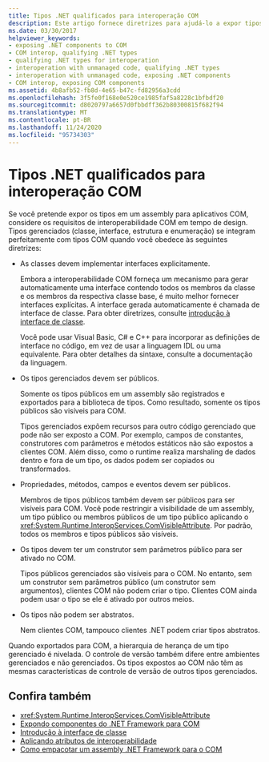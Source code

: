 ```yaml
---
title: Tipos .NET qualificados para interoperação COM
description: Este artigo fornece diretrizes para ajudá-lo a expor tipos em um assembly .NET para aplicativos COM para interoperabilidade COM.
ms.date: 03/30/2017
helpviewer_keywords:
- exposing .NET components to COM
- COM interop, qualifying .NET types
- qualifying .NET types for interoperation
- interoperation with unmanaged code, qualifying .NET types
- interoperation with unmanaged code, exposing .NET components
- COM interop, exposing COM components
ms.assetid: 4b8afb52-fb8d-4e65-b47c-fd82956a3cdd
ms.openlocfilehash: 3f5fe0f168e0e520ce1985faf5a8228c1bfbdf20
ms.sourcegitcommit: d8020797a6657d0fbbdff362b80300815f682f94
ms.translationtype: MT
ms.contentlocale: pt-BR
ms.lasthandoff: 11/24/2020
ms.locfileid: "95734303"
---
```

# <a name="qualifying-net-types-for-com-interoperation"></a>Tipos .NET qualificados para interoperação COM

Se você pretende expor os tipos em um assembly para aplicativos COM, considere os requisitos de interoperabilidade COM em tempo de design. Tipos gerenciados (classe, interface, estrutura e enumeração) se integram perfeitamente com tipos COM quando você obedece às seguintes diretrizes:  
  
- As classes devem implementar interfaces explicitamente.  
  
     Embora a interoperabilidade COM forneça um mecanismo para gerar automaticamente uma interface contendo todos os membros da classe e os membros da respectiva classe base, é muito melhor fornecer interfaces explícitas. A interface gerada automaticamente é chamada de interface de classe. Para obter diretrizes, consulte [introdução à interface de classe](com-callable-wrapper.md#introducing-the-class-interface).  
  
     Você pode usar Visual Basic, C# e C++ para incorporar as definições de interface no código, em vez de usar a linguagem IDL ou uma equivalente. Para obter detalhes da sintaxe, consulte a documentação da linguagem.  
  
- Os tipos gerenciados devem ser públicos.  
  
     Somente os tipos públicos em um assembly são registrados e exportados para a biblioteca de tipos. Como resultado, somente os tipos públicos são visíveis para COM.  
  
     Tipos gerenciados expõem recursos para outro código gerenciado que pode não ser exposto a COM. Por exemplo, campos de constantes, construtores com parâmetros e métodos estáticos não são expostos a clientes COM. Além disso, como o runtime realiza marshaling de dados dentro e fora de um tipo, os dados podem ser copiados ou transformados.  
  
- Propriedades, métodos, campos e eventos devem ser públicos.  
  
     Membros de tipos públicos também devem ser públicos para ser visíveis para COM. Você pode restringir a visibilidade de um assembly, um tipo público ou membros públicos de um tipo público aplicando o <xref:System.Runtime.InteropServices.ComVisibleAttribute>. Por padrão, todos os membros e tipos públicos são visíveis.  
  
- Os tipos devem ter um construtor sem parâmetros público para ser ativado no COM.  
  
     Tipos públicos gerenciados são visíveis para o COM. No entanto, sem um construtor sem parâmetros público (um construtor sem argumentos), clientes COM não podem criar o tipo. Clientes COM ainda podem usar o tipo se ele é ativado por outros meios.  
  
- Os tipos não podem ser abstratos.  
  
     Nem clientes COM, tampouco clientes .NET podem criar tipos abstratos.  
  
 Quando exportados para COM, a hierarquia de herança de um tipo gerenciado é nivelada. O controle de versão também difere entre ambientes gerenciados e não gerenciados. Os tipos expostos ao COM não têm as mesmas características de controle de versão de outros tipos gerenciados.  
  
## <a name="see-also"></a>Confira também

- <xref:System.Runtime.InteropServices.ComVisibleAttribute>
- [Expondo componentes do .NET Framework para COM](../../framework/interop/exposing-dotnet-components-to-com.md)
- [Introdução à interface de classe](com-callable-wrapper.md#introducing-the-class-interface)
- [Aplicando atributos de interoperabilidade](apply-interop-attributes.md)
- [Como empacotar um assembly .NET Framework para o COM](../../framework/interop/packaging-an-assembly-for-com.md)

